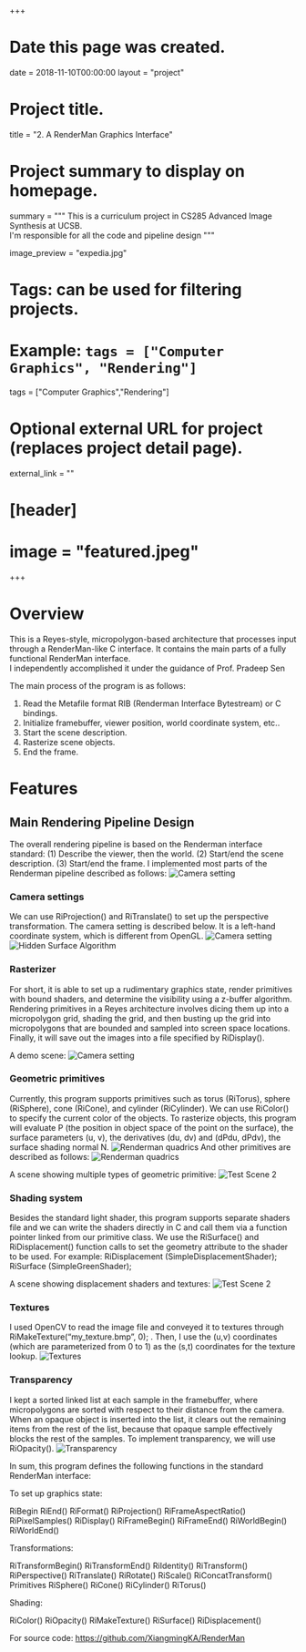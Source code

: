+++
# Date this page was created.
date = 2018-11-10T00:00:00
layout = "project"

# Project title.
title = "2. A RenderMan Graphics Interface"

# Project summary to display on homepage.
summary = """
 This is a curriculum project in CS285 Advanced Image Synthesis at UCSB.<br>
 I'm responsible for all the code and pipeline design
 """
 
 image_preview = "expedia.jpg"

# Tags: can be used for filtering projects.
# Example: `tags = ["Computer Graphics", "Rendering"]`
tags = ["Computer Graphics","Rendering"]

# Optional external URL for project (replaces project detail page).
external_link = ""

# [header]
# image = "featured.jpeg"

+++

# Overview
This is a Reyes-style, micropolygon-based architecture that processes input through a RenderMan-like C interface. It contains the main parts of a fully functional RenderMan interface.  <br>
I independently accomplished it under the guidance of Prof. Pradeep Sen <br>

The main process of the program is as follows: <br>
1. Read the Metafile format RIB (Renderman Interface Bytestream) or C bindings. <br>
2. Initialize framebuffer, viewer position, world coordinate system, etc..<br>
3. Start the scene description.
4. Rasterize scene objects.
5. End the frame.

# Features
## Main Rendering Pipeline Design
The overall rendering pipeline is based on the Renderman interface standard: (1) Describe the viewer, then the world. (2) Start/end the scene description. (3) Start/end the frame.
I implemented most parts of the Renderman pipeline described as follows:
![Camera setting](img/RM1.jpg)

### Camera settings
We can use RiProjection() and RiTranslate() to set up the perspective transformation.
The camera setting is described below. It is a left-hand coordinate system, which is different from OpenGL.
![Camera setting](img/RM3.jpg)
![Hidden Surface Algorithm](img/RM2.jpg)

### Rasterizer
For short, it is able to set up a rudimentary graphics state, render primitives with bound shaders, and determine the visibility using a z-buffer algorithm. Rendering primitives in a Reyes architecture involves dicing them up into a micropolygon grid, shading the grid, and then busting up the grid into micropolygons that are bounded and sampled into screen space locations. Finally, it will save out the images into a file specified by RiDisplay().

A demo scene:
![Camera setting](img/image3.jpg)


### Geometric primitives
Currently, this program supports primitives such as torus (RiTorus), sphere (RiSphere), cone (RiCone), and cylinder (RiCylinder). We can use RiColor() to specify the current color of the objects. To rasterize objects, this program will evaluate P (the position in object space of the point on the surface), the surface parameters (u, v), the derivatives (du, dv) and (dPdu, dPdv), the surface shading normal N.
![Renderman quadrics](img/image1.jpg)
And other primitives are described as follows:
![Renderman quadrics](img/RM5.jpg)

A scene showing multiple types of geometric primitive:
![Test Scene 2](img/RM6.jpg)

### Shading system

Besides the standard light shader, this program supports separate shaders file and we can write the shaders directly in C and call them via a function pointer linked from our primitive class. We use the RiSurface() and RiDisplacement() function calls to set the geometry attribute to the shader to be used. For example: RiDisplacement (SimpleDisplacementShader);
RiSurface (SimpleGreenShader);

A scene showing displacement shaders and textures:
![Test Scene 2](img/RM7.jpg)

### Textures
I used OpenCV to read the image file and conveyed it to textures through RiMakeTexture(“my_texture.bmp”, 0); . Then, I use the (u,v) coordinates (which are parameterized from 0 to 1) as the (s,t) coordinates for the texture lookup.
![Textures](img/feature.jpg)
### Transparency
I kept a sorted linked list at each sample in the framebuffer, where micropolygons are sorted with respect to their distance from the camera. When an opaque object is inserted into the list, it clears out the remaining items from the rest of the list, because that opaque sample effectively blocks the rest of the samples. To implement transparency, we will use RiOpacity().
![Transparency](img/RM4.png)

In sum, this program defines the following functions in the standard RenderMan interface:

To set up graphics state:

RiBegin
RiEnd()
RiFormat()
RiProjection() 
RiFrameAspectRatio() 
RiPixelSamples()
RiDisplay()
RiFrameBegin()
RiFrameEnd()
RiWorldBegin()
RiWorldEnd()

Transformations:

RiTransformBegin()
RiTransformEnd()
RiIdentity()
RiTransform()
RiPerspective()
RiTranslate()
RiRotate()
RiScale()
RiConcatTransform()
Primitives
RiSphere()
RiCone()
RiCylinder()
RiTorus()

Shading:

RiColor()
RiOpacity()
RiMakeTexture()
RiSurface()
RiDisplacement()


For source code: https://github.com/XiangmingKA/RenderMan
